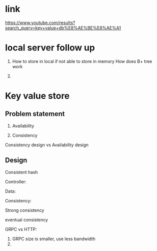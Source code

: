 
# link

https://www.youtube.com/results?search_query=key+value+db%E8%AE%BE%E8%AE%A1


# local server follow up

1. How to store in local if not able to store in memory
   How does B+ tree work

2. 

# Key value store

## Problem statement


1. Availability

2. Consistency
   

Consistency design vs Availability design

## Design

Consistent hash


   Controller:


   Data:

Consistency: 

   Strong consistency

   eventual consistency

GRPC vs HTTP:
1. GRPC size is smaller, use less bandwidth
2. 
## 
